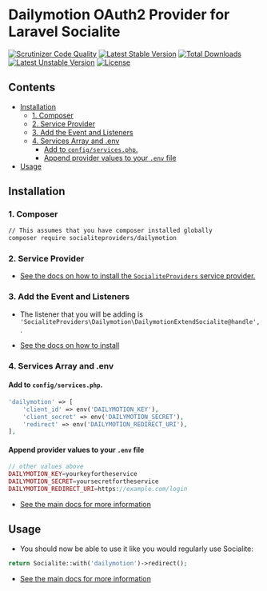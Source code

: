 # Dailymotion OAuth2 Provider for Laravel Socialite

[![Scrutinizer Code Quality](https://img.shields.io/scrutinizer/g/SocialiteProviders/Dailymotion.svg?style=flat-square)](https://scrutinizer-ci.com/g/SocialiteProviders/Dailymotion/?branch=master)
[![Latest Stable Version](https://img.shields.io/packagist/v/socialiteproviders/dailymotion.svg?style=flat-square)](https://packagist.org/packages/socialiteproviders/dailymotion)
[![Total Downloads](https://img.shields.io/packagist/dt/socialiteproviders/dailymotion.svg?style=flat-square)](https://packagist.org/packages/socialiteproviders/dailymotion)
[![Latest Unstable Version](https://img.shields.io/packagist/vpre/socialiteproviders/dailymotion.svg?style=flat-square)](https://packagist.org/packages/socialiteproviders/dailymotion)
[![License](https://img.shields.io/packagist/l/socialiteproviders/dailymotion.svg?style=flat-square)](https://packagist.org/packages/socialiteproviders/dailymotion)

<!-- START doctoc generated TOC please keep comment here to allow auto update -->
<!-- DON'T EDIT THIS SECTION, INSTEAD RE-RUN doctoc TO UPDATE -->
## Contents

- [Installation](#installation)
  - [1. Composer](#1-composer)
  - [2. Service Provider](#2-service-provider)
  - [3. Add the Event and Listeners](#3-add-the-event-and-listeners)
  - [4. Services Array and .env](#4-services-array-and-env)
    - [Add to `config/services.php`.](#add-to-configservicesphp)
    - [Append provider values to your `.env` file](#append-provider-values-to-your-env-file)
- [Usage](#usage)

<!-- END doctoc generated TOC please keep comment here to allow auto update -->


## Installation

### 1. Composer

```bash
// This assumes that you have composer installed globally
composer require socialiteproviders/dailymotion
```

### 2. Service Provider

* [See the docs on how to install the `SocialiteProviders` service provider.](https://github.com/SocialiteProviders/Manager#2-service-provider)


### 3. Add the Event and Listeners

* The listener that you will be adding is `'SocialiteProviders\Dailymotion\DailymotionExtendSocialite@handle',`.

* [See the docs on how to install](https://github.com/SocialiteProviders/Manager#3-add-the-event-and-listeners)

### 4. Services Array and .env

#### Add to `config/services.php`.

```php
'dailymotion' => [
    'client_id' => env('DAILYMOTION_KEY'),
    'client_secret' => env('DAILYMOTION_SECRET'),
    'redirect' => env('DAILYMOTION_REDIRECT_URI'),
],
```

#### Append provider values to your `.env` file

```php
// other values above
DAILYMOTION_KEY=yourkeyfortheservice
DAILYMOTION_SECRET=yoursecretfortheservice
DAILYMOTION_REDIRECT_URI=https://example.com/login
```

* [See the main docs for more information](https://github.com/SocialiteProviders/Manager#4-services-array-and-env)


## Usage

* You should now be able to use it like you would regularly use Socialite:

```php
return Socialite::with('dailymotion')->redirect();
```

* [See the main docs for more information](https://github.com/SocialiteProviders/Manager#usage)
